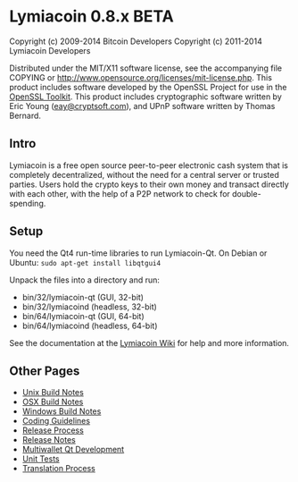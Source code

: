 Lymiacoin 0.8.x BETA
====================

Copyright (c) 2009-2014 Bitcoin Developers
Copyright (c) 2011-2014 Lymiacoin Developers

Distributed under the MIT/X11 software license, see the accompanying
file COPYING or http://www.opensource.org/licenses/mit-license.php.
This product includes software developed by the OpenSSL Project for use in the [OpenSSL Toolkit](http://www.openssl.org/). This product includes
cryptographic software written by Eric Young ([eay@cryptsoft.com](mailto:eay@cryptsoft.com)), and UPnP software written by Thomas Bernard.


Intro
---------------------
Lymiacoin is a free open source peer-to-peer electronic cash system that is
completely decentralized, without the need for a central server or trusted
parties.  Users hold the crypto keys to their own money and transact directly
with each other, with the help of a P2P network to check for double-spending.


Setup
---------------------
You need the Qt4 run-time libraries to run Lymiacoin-Qt. On Debian or Ubuntu:
	`sudo apt-get install libqtgui4`

Unpack the files into a directory and run:

- bin/32/lymiacoin-qt (GUI, 32-bit)
- bin/32/lymiacoind (headless, 32-bit)
- bin/64/lymiacoin-qt (GUI, 64-bit)
- bin/64/lymiacoind (headless, 64-bit)

See the documentation at the [Lymiacoin Wiki](http://lymiacoin.info)
for help and more information.


Other Pages
---------------------
- [Unix Build Notes](build-unix.md)
- [OSX Build Notes](build-osx.md)
- [Windows Build Notes](build-msw.md)
- [Coding Guidelines](coding.md)
- [Release Process](release-process.md)
- [Release Notes](release-notes.md)
- [Multiwallet Qt Development](multiwallet-qt.md)
- [Unit Tests](unit-tests.md)
- [Translation Process](translation_process.md)

